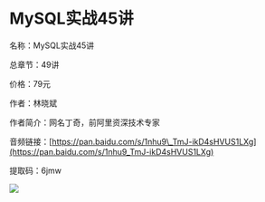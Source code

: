# MySQL实战45讲

名称：MySQL实战45讲

总章节：49讲

价格：79元

作者：林晓斌

作者简介：网名丁奇，前阿里资深技术专家

音频链接：[https://pan.baidu.com/s/1nhu9\_TmJ-ikD4sHVUS1LXg](https://pan.baidu.com/s/1nhu9_TmJ-ikD4sHVUS1LXg)

提取码：6jmw

![](https://static001.geekbang.org/resource/image/59/db/598593a4da4fd7ea898711cc623292db.jpg)

